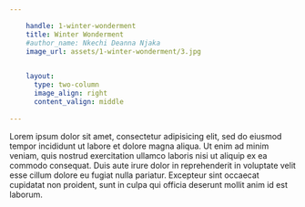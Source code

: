 ```yaml
---

    handle: 1-winter-wonderment
    title: Winter Wonderment
    #author_name: Nkechi Deanna Njaka
    image_url: assets/1-winter-wonderment/3.jpg
    

    layout:
      type: two-column
      image_align: right
      content_valign: middle
        
---
```


Lorem ipsum dolor sit amet, consectetur adipisicing elit, sed do eiusmod tempor incididunt ut labore et dolore magna aliqua. Ut enim ad minim veniam, quis nostrud exercitation ullamco laboris nisi ut aliquip ex ea commodo consequat. Duis aute irure dolor in reprehenderit in voluptate velit esse cillum dolore eu fugiat nulla pariatur. Excepteur sint occaecat cupidatat non proident, sunt in culpa qui officia deserunt mollit anim id est laborum.